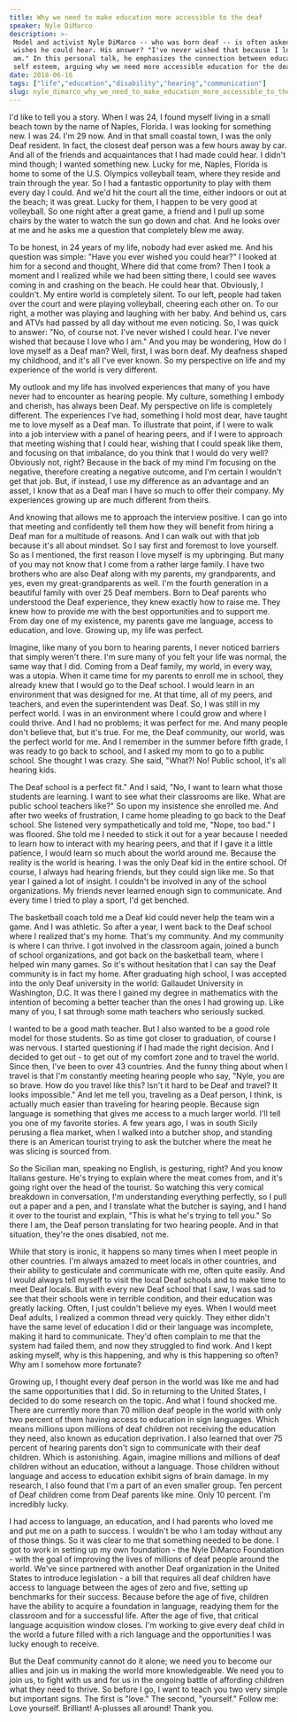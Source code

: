 ```yaml
---
title: Why we need to make education more accessible to the deaf
speaker: Nyle DiMarco
description: >-
 Model and activist Nyle DiMarco -- who was born deaf -- is often asked whether he
 wishes he could hear. His answer? "I've never wished that because I love who I
 am." In this personal talk, he emphasizes the connection between education and
 self esteem, arguing why we need more accessible education for the deaf.
date: 2018-06-16
tags: ["life","education","disability","hearing","communication"]
slug: nyle_dimarco_why_we_need_to_make_education_more_accessible_to_the_deaf
---
```


I'd like to tell you a story. When I was 24, I found myself living in a small beach town
by the name of Naples, Florida. I was looking for something new. I was 24. I'm 29 now. And
in that small coastal town, I was the only Deaf resident. In fact, the closest deaf person
was a few hours away by car. And all of the friends and acquaintances that I had made
could hear. I didn't mind though; I wanted something new. Lucky for me, Naples, Florida is
home to some of the U.S. Olympics volleyball team, where they reside and train through the
year. So I had a fantastic opportunity to play with them every day I could. And we'd hit
the court all the time, either indoors or out at the beach; it was great. Lucky for them,
I happen to be very good at volleyball. So one night after a great game, a friend and I
pull up some chairs by the water to watch the sun go down and chat. And he looks over at
me and he asks me a question that completely blew me away.

To be honest, in 24 years of my life, nobody had ever asked me. And his question was
simple: "Have you ever wished you could hear?" I looked at him for a second and thought,
Where did that come from? Then I took a moment and I realized while we had been sitting
there, I could see waves coming in and crashing on the beach. He could hear that.
Obviously, I couldn't. My entire world is completely silent. To our left, people had taken
over the court and were playing volleyball, cheering each other on. To our right, a mother
was playing and laughing with her baby. And behind us, cars and ATVs had passed by all day
without me even noticing. So, I was quick to answer: "No, of course not. I've never wished
I could hear. I've never wished that because I love who I am." And you may be wondering,
How do I love myself as a Deaf man? Well, first, I was born deaf. My deafness shaped my
childhood, and it's all I've ever known. So my perspective on life and my experience of
the world is very different.

My outlook and my life has involved experiences that many of you have never had to
encounter as hearing people. My culture, something I embody and cherish, has always been
Deaf. My perspective on life is completely different. The experiences I've had, something
I hold most dear, have taught me to love myself as a Deaf man. To illustrate that point,
if I were to walk into a job interview with a panel of hearing peers, and if I were to
approach that meeting wishing that I could hear, wishing that I could speak like them, and
focusing on that imbalance, do you think that I would do very well? Obviously not, right?
Because in the back of my mind I'm focusing on the negative, therefore creating a negative
outcome, and I'm certain I wouldn't get that job. But, if instead, I use my difference as
an advantage and an asset, I know that as a Deaf man I have so much to offer their
company. My experiences growing up are much different from theirs.

And knowing that allows me to approach the interview positive. I can go into that meeting
and confidently tell them how they will benefit from hiring a Deaf man for a multitude of
reasons. And I can walk out with that job because it's all about mindset. So I say first
and foremost to love yourself. So as I mentioned, the first reason I love myself is my
upbringing. But many of you may not know that I come from a rather large family. I have
two brothers who are also Deaf along with my parents, my grandparents, and yes, even my
great-grandparents as well. I'm the fourth generation in a beautiful family with over 25
Deaf members. Born to Deaf parents who understood the Deaf experience, they knew exactly
how to raise me. They knew how to provide me with the best opportunities and to support
me. From day one of my existence, my parents gave me language, access to education, and
love. Growing up, my life was perfect.

Imagine, like many of you born to hearing parents, I never noticed barriers that simply
weren't there. I'm sure many of you felt your life was normal, the same way that I did.
Coming from a Deaf family, my world, in every way, was a utopia. When it came time for my
parents to enroll me in school, they already knew that I would go to the Deaf school. I
would learn in an environment that was designed for me. At that time, all of my peers, and
teachers, and even the superintendent was Deaf. So, I was still in my perfect world. I was
in an environment where I could grow and where I could thrive. And I had no problems; it
was perfect for me. And many people don't believe that, but it's true. For me, the Deaf
community, our world, was the perfect world for me. And I remember in the summer before
fifth grade, I was ready to go back to school, and I asked my mom to go to a public
school. She thought I was crazy. She said, "What?! No! Public school, it's all hearing
kids.

The Deaf school is a perfect fit." And I said, "No, I want to learn what those students
are learning. I want to see what their classrooms are like. What are public school
teachers like?" So upon my insistence she enrolled me. And after two weeks of frustration,
I came home pleading to go back to the Deaf school. She listened very sympathetically and
told me, "Nope, too bad." I was floored. She told me I needed to stick it out for a year
because I needed to learn how to interact with my hearing peers, and that if I gave it a
little patience, I would learn so much about the world around me. Because the reality is
the world is hearing. I was the only Deaf kid in the entire school. Of course, I always
had hearing friends, but they could sign like me. So that year I gained a lot of insight.
I couldn't be involved in any of the school organizations. My friends never learned enough
sign to communicate. And every time I tried to play a sport, I'd get benched.

The basketball coach told me a Deaf kid could never help the team win a game. And I was
athletic. So after a year, I went back to the Deaf school where I realized that's my home.
That's my community. And my community is where I can thrive. I got involved in the
classroom again, joined a bunch of school organizations, and got back on the basketball
team, where I helped win many games. So it's without hesitation that I can say the Deaf
community is in fact my home. After graduating high school, I was accepted into the only
Deaf university in the world: Gallaudet University in Washington, D.C. It was there I
gained my degree in mathematics with the intention of becoming a better teacher than the
ones I had growing up. Like many of you, I sat through some math teachers who seriously
sucked. 

I wanted to be a good math teacher. But I also wanted to be a good role model for those
students. So as time got closer to graduation, of course I was nervous. I started
questioning if I had made the right decision. And I decided to get out - to get out of my
comfort zone and to travel the world. Since then, I've been to over 43 countries. And the
funny thing about when I travel is that I'm constantly meeting hearing people who say,
"Nyle, you are so brave. How do you travel like this? Isn't it hard to be Deaf and travel?
It looks impossible." And let me tell you, traveling as a Deaf person, I think, is
actually much easier than traveling for hearing people. Because sign language is something
that gives me access to a much larger world. I'll tell you one of my favorite stories. A
few years ago, I was in south Sicily perusing a flea market, when I walked into a butcher
shop, and standing there is an American tourist trying to ask the butcher where the meat
he was slicing is sourced from.

So the Sicilian man, speaking no English, is gesturing, right? And you know Italians
gesture. He's trying to explain where the meat comes from, and it's going right over the
head of the tourist. So watching this very comical breakdown in conversation, I'm
understanding everything perfectly, so I pull out a paper and a pen, and I translate what
the butcher is saying, and I hand it over to the tourist and explain, "This is what he's
trying to tell you." So there I am, the Deaf person translating for two hearing people.
And in that situation, they're the ones disabled, not me. 

While that story is ironic, it happens so many times when I meet people in other
countries. I'm always amazed to meet locals in other countries, and their ability to
gesticulate and communicate with me, often quite easily. And I would always tell myself to
visit the local Deaf schools and to make time to meet Deaf locals. But with every new Deaf
school that I saw, I was sad to see that their schools were in terrible condition, and
their education was greatly lacking. Often, I just couldn't believe my eyes. When I would
meet Deaf adults, I realized a common thread very quickly. They either didn't have the
same level of education I did or their language was incomplete, making it hard to
communicate. They'd often complain to me that the system had failed them, and now they
struggled to find work. And I kept asking myself, why is this happening, and why is this
happening so often? Why am I somehow more fortunate?

Growing up, I thought every deaf person in the world was like me and had the same
opportunities that I did. So in returning to the United States, I decided to do some
research on the topic. And what I found shocked me. There are currently more than 70
million deaf people in the world with only two percent of them having access to education
in sign languages. Which means millions upon millions of deaf children not receiving the
education they need, also known as education deprivation. I also learned that over 75
percent of hearing parents don't sign to communicate with their deaf children. Which is
astonishing. Again, imagine millions and millions of deaf children without an education,
without a language. Those children without language and access to education exhibit signs
of brain damage. In my research, I also found that I'm a part of an even smaller group.
Ten percent of Deaf children come from Deaf parents like mine. Only 10 percent. I'm
incredibly lucky.

I had access to language, an education, and I had parents who loved me and put me on a
path to success. I wouldn't be who I am today without any of those things. So it was clear
to me that something needed to be done. I got to work in setting up my own foundation -
the Nyle DiMarco Foundation - with the goal of improving the lives of millions of deaf
people around the world. We've since partnered with another Deaf organization in the
United States to introduce legislation - a bill that requires all deaf children have
access to language between the ages of zero and five, setting up benchmarks for their
success. Because before the age of five, children have the ability to acquire a foundation
in language, readying them for the classroom and for a successful life. After the age of
five, that critical language acquisition window closes. I'm working to give every deaf
child in the world a future filled with a rich language and the opportunities I was lucky
enough to receive.

But the Deaf community cannot do it alone; we need you to become our allies and join us in
making the world more knowledgeable. We need you to join us, to fight with us and for us
in the ongoing battle of affording children what they need to thrive. So before I go, I
want to teach you two very simple but important signs. The first is "love." The second,
"yourself." Follow me: Love yourself. Brilliant! A-plusses all around! Thank you.

<!--
ad_duration=0
event="TEDxKlagenfurt"
external_start_time=0
intro_duration=0
is_subtitle_required="False"
is_talk_featured="False"
language="en"
language_swap="False"
native_language="en"
number_of_related_talks=6
number_of_speakers=1
number_of_subtitled_videos=0
number_of_tags=5
number_of_talk_download_languages=4
number_of_talk_more_resources=0
number_of_talk_recommendations=0
number_of_talks_take_actions=0
post_ad_duration=0
published_timestamp="2018-09-05 18:21:05"
recording_date="2018-06-16"
speaker_description="Model, Actor & Activist"
speaker_is_published=0
speaker_name="Nyle DiMarco"
talk_name="Why we need to make education more accessible to the deaf"
talks_tags=["life","education","disability","hearing","communication"]
url_photo_talk="https://s3.amazonaws.com/talkstar-photos/uploads/fc6b1a73-ff47-4056-82eb-d84775d78d29/Nyle+DiMarco.jpeg"
url_webpage="https://www.ted.com/talks/nyle_dimarco_why_we_need_to_make_education_more_accessible_to_the_deaf"
video_type_name="TEDx Talk"
-->